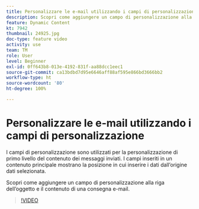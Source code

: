 ```yaml
---
title: Personalizzare le e-mail utilizzando i campi di personalizzazione
description: Scopri come aggiungere un campo di personalizzazione alla riga dell’oggetto e il contenuto di una consegna e-mail.
feature: Dynamic Content
kt: 7942
thumbnail: 24925.jpg
doc-type: feature video
activity: use
team: TM
role: User
level: Beginner
exl-id: 0ff643b8-013e-4192-831f-aa88dcc1eec1
source-git-commit: ca13bdbd7d95e6646aff88af595e866bd3666bb2
workflow-type: ht
source-wordcount: '80'
ht-degree: 100%

---
```


# Personalizzare le e-mail utilizzando i campi di personalizzazione

I campi di personalizzazione sono utilizzati per la personalizzazione di primo livello del contenuto dei messaggi inviati. I campi inseriti in un contenuto principale mostrano la posizione in cui inserire i dati dall’origine dati selezionata.

Scopri come aggiungere un campo di personalizzazione alla riga dell’oggetto e il contenuto di una consegna e-mail.

>[!VIDEO](https://video.tv.adobe.com/v/24925?quality=12)
